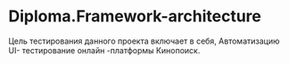 # Diploma.Framework-architecture
Цель тестирования данного проекта включает в себя, Автоматизацию UI- тестирование онлайн -платформы Кинопоиск.
